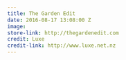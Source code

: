 ```yaml
---
title: The Garden Edit
date: 2016-08-17 13:08:00 Z
image: 
store-link: http://thegardenedit.com
credit: Luxe
credit-link: http://www.luxe.net.nz
---
```


